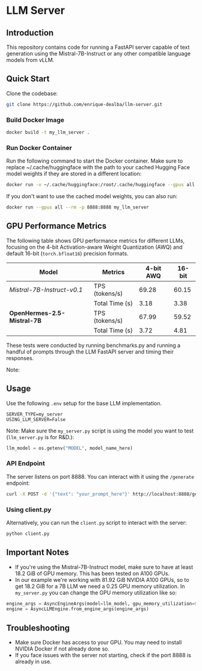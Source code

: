 # LLM Server

## Introduction

This repository contains code for running a FastAPI server capable of text generation using the Mistral-7B-Instruct or any other compatible language models from vLLM.

## Quick Start
Clone the codebase:
```sh
git clone https://github.com/enrique-dealba/llm-server.git
```

### Build Docker Image
```sh
docker build -t my_llm_server .
```

### Run Docker Container
Run the following command to start the Docker container. Make sure to replace ~/.cache/huggingface with the path to your cached Hugging Face model weights if they are stored in a different location:
```sh
docker run -v ~/.cache/huggingface:/root/.cache/huggingface --gpus all --name llm -p 8888:8888 my_llm_server
```

If you don't want to use the cached model weights, you can also run:
```sh
docker run --gpus all --rm -p 8888:8888 my_llm_server
```

## GPU Performance Metrics

The following table shows GPU performance metrics for different LLMs, focusing on the 4-bit Activation-aware Weight Quantization (AWQ) and default 16-bit (`torch.bfloat16`) precision formats.

| Model | Metrics | 4-bit AWQ | 16-bit |
|-------|--------|-----------|--------|
| *Mistral-7B-Instruct-v0.1* | TPS (tokens/s) | 69.28 | 60.15 |
| | Total Time (s) | 3.18 | 3.38 |
| **OpenHermes-2.5-Mistral-7B** | TPS (tokens/s) | 67.99 | 59.52 |
| | Total Time (s) | 3.72 | 4.81 |

These tests were conducted by running benchmarks.py and running a handful of prompts through the LLM FastAPI server and timing their responses.

Note: 

## Usage

Use the following `.env` setup for the base LLM implementation.
```.env
SERVER_TYPE=my_server
USING_LLM_SERVER=False
```

Note: Make sure the `my_server.py` script is using the model you want to test (`llm_server.py` is for R&D.):
```python
llm_model = os.getenv("MODEL", model_name_here)
```

### API Endpoint
The server listens on port 8888. You can interact with it using the `/generate` endpoint:
```sh
curl -X POST -d '{"text": "your_prompt_here"}' http://localhost:8888/generate
```

### Using client.py
Alternatively, you can run the `client.py` script to interact with the server:
```sh
python client.py
```

## Important Notes
- If you're using the Mistral-7B-Instruct model, make sure to have at least 18.2 GiB of GPU memory. This has been tested on A100 GPUs.
- In our example we're working with 81.92 GiB NVIDIA A100 GPUs, so to get 18.2 GiB for a 7B LLM we need a 0.25 GPU memory utilization. In `my_server.py` you can change the GPU memory utilization like so:
```python
engine_args = AsyncEngineArgs(model=llm_model, gpu_memory_utilization=0.25)
engine = AsyncLLMEngine.from_engine_args(engine_args)
```

## Troubleshooting
- Make sure Docker has access to your GPU. You may need to install NVIDIA Docker if not already done so.
- If you face issues with the server not starting, check if the port 8888 is already in use.
